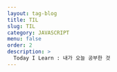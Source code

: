 ```yaml
---
layout: tag-blog
title: TIL
slug: TIL
category: JAVASCRIPT
menu: false
order: 2
description: >
  Today I Learn : 내가 오늘 공부한 것
---
```

